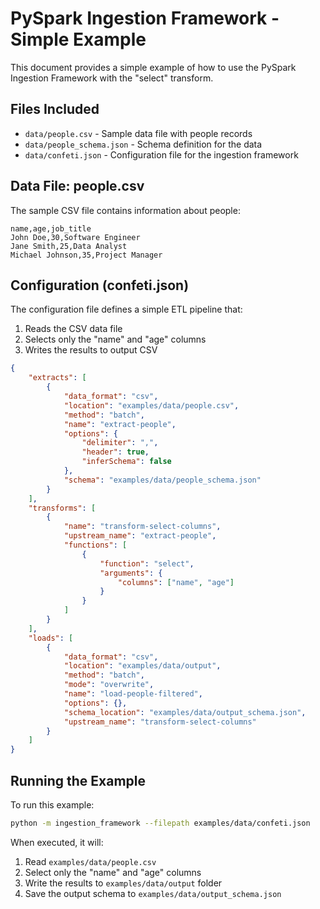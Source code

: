 # PySpark Ingestion Framework - Simple Example

This document provides a simple example of how to use the PySpark Ingestion Framework with the "select" transform.

## Files Included

- `data/people.csv` - Sample data file with people records
- `data/people_schema.json` - Schema definition for the data
- `data/confeti.json` - Configuration file for the ingestion framework

## Data File: people.csv

The sample CSV file contains information about people:

```
name,age,job_title
John Doe,30,Software Engineer
Jane Smith,25,Data Analyst
Michael Johnson,35,Project Manager
```

## Configuration (confeti.json)

The configuration file defines a simple ETL pipeline that:
1. Reads the CSV data file
2. Selects only the "name" and "age" columns
3. Writes the results to output CSV

```json
{
    "extracts": [
        {
            "data_format": "csv",
            "location": "examples/data/people.csv", 
            "method": "batch",
            "name": "extract-people",
            "options": {
                "delimiter": ",",
                "header": true,
                "inferSchema": false
            },
            "schema": "examples/data/people_schema.json"
        }
    ],
    "transforms": [
        {
            "name": "transform-select-columns",
            "upstream_name": "extract-people",
            "functions": [
                { 
                    "function": "select", 
                    "arguments": { 
                        "columns": ["name", "age"] 
                    } 
                }
            ]
        }
    ],
    "loads": [
        {
            "data_format": "csv",
            "location": "examples/data/output",
            "method": "batch",
            "mode": "overwrite", 
            "name": "load-people-filtered",
            "options": {},
            "schema_location": "examples/data/output_schema.json",
            "upstream_name": "transform-select-columns" 
        }
    ]
}
```

## Running the Example

To run this example:

```bash
python -m ingestion_framework --filepath examples/data/confeti.json
```

When executed, it will:
1. Read `examples/data/people.csv`
2. Select only the "name" and "age" columns
3. Write the results to `examples/data/output` folder
4. Save the output schema to `examples/data/output_schema.json`
